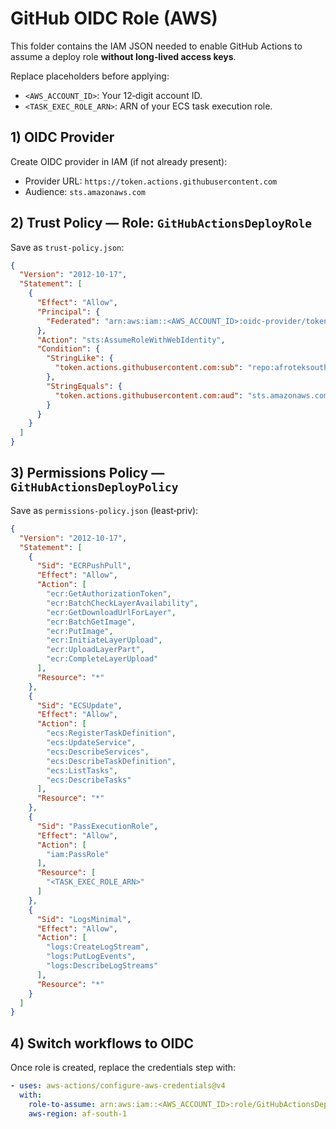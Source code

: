# GitHub OIDC Role (AWS)

This folder contains the IAM JSON needed to enable GitHub Actions to assume a deploy role **without long‑lived access keys**.

Replace placeholders before applying:
- `<AWS_ACCOUNT_ID>`: Your 12‑digit account ID.
- `<TASK_EXEC_ROLE_ARN>`: ARN of your ECS task execution role.

## 1) OIDC Provider
Create OIDC provider in IAM (if not already present):
- Provider URL: `https://token.actions.githubusercontent.com`
- Audience: `sts.amazonaws.com`

## 2) Trust Policy — Role: `GitHubActionsDeployRole`
Save as `trust-policy.json`:

```json
{
  "Version": "2012-10-17",
  "Statement": [
    {
      "Effect": "Allow",
      "Principal": {
        "Federated": "arn:aws:iam::<AWS_ACCOUNT_ID>:oidc-provider/token.actions.githubusercontent.com"
      },
      "Action": "sts:AssumeRoleWithWebIdentity",
      "Condition": {
        "StringLike": {
          "token.actions.githubusercontent.com:sub": "repo:afroteksouthafrica/afrotek:ref:refs/heads/main"
        },
        "StringEquals": {
          "token.actions.githubusercontent.com:aud": "sts.amazonaws.com"
        }
      }
    }
  ]
}
```

## 3) Permissions Policy — `GitHubActionsDeployPolicy`
Save as `permissions-policy.json` (least‑priv):

```json
{
  "Version": "2012-10-17",
  "Statement": [
    {
      "Sid": "ECRPushPull",
      "Effect": "Allow",
      "Action": [
        "ecr:GetAuthorizationToken",
        "ecr:BatchCheckLayerAvailability",
        "ecr:GetDownloadUrlForLayer",
        "ecr:BatchGetImage",
        "ecr:PutImage",
        "ecr:InitiateLayerUpload",
        "ecr:UploadLayerPart",
        "ecr:CompleteLayerUpload"
      ],
      "Resource": "*"
    },
    {
      "Sid": "ECSUpdate",
      "Effect": "Allow",
      "Action": [
        "ecs:RegisterTaskDefinition",
        "ecs:UpdateService",
        "ecs:DescribeServices",
        "ecs:DescribeTaskDefinition",
        "ecs:ListTasks",
        "ecs:DescribeTasks"
      ],
      "Resource": "*"
    },
    {
      "Sid": "PassExecutionRole",
      "Effect": "Allow",
      "Action": [
        "iam:PassRole"
      ],
      "Resource": [
        "<TASK_EXEC_ROLE_ARN>"
      ]
    },
    {
      "Sid": "LogsMinimal",
      "Effect": "Allow",
      "Action": [
        "logs:CreateLogStream",
        "logs:PutLogEvents",
        "logs:DescribeLogStreams"
      ],
      "Resource": "*"
    }
  ]
}
```

## 4) Switch workflows to OIDC
Once role is created, replace the credentials step with:

```yaml
- uses: aws-actions/configure-aws-credentials@v4
  with:
    role-to-assume: arn:aws:iam::<AWS_ACCOUNT_ID>:role/GitHubActionsDeployRole
    aws-region: af-south-1
```
